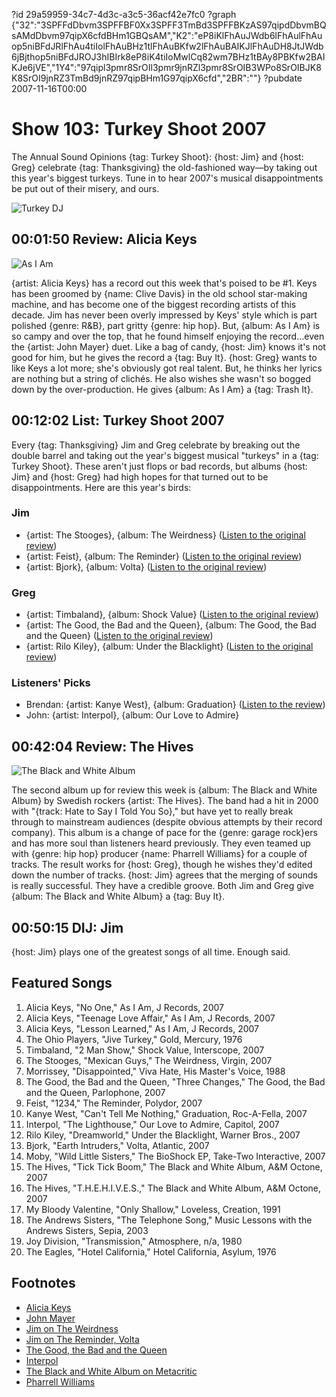 ?id 29a59959-34c7-4d3c-a3c5-36acf42e7fc0
?graph {"32":"3SPFFdDbvm3SPFFBF0Xx3SPFF3TmBd3SPFFBKzAS97qipdDbvmBQsAMdDbvm97qipX6cfdBHm1GBQsAM","K2":"eP8iKlFhAuJWdb6lFhAulFhAuop5niBFdJRlFhAu4tiIolFhAuBHz1tlFhAuBKfw2lFhAuBAIKJlFhAuDH8JtJWdb6jBjthop5niBFdJROJ3hIBIrk8eP8iK4tiIoMwlCq82wm7BHz1tBAy8PBKfw2BAIKJe6jVE","1Y4":"97qipl3pmr8SrOIl3pmr9jnRZl3pmr8SrOIB3WPo8SrOIBJK8K8SrOI9jnRZ3TmBd9jnRZ97qipBHm1G97qipX6cfd","2BR":""}
?pubdate 2007-11-16T00:00

# Show 103: Turkey Shoot 2007
The Annual Sound Opinions {tag: Turkey Shoot}: {host: Jim} and {host: Greg} celebrate {tag: Thanksgiving} the old-fashioned way—by taking out this year's biggest turkeys. Tune in to hear 2007's musical disappointments be put out of their misery, and ours.

![Turkey DJ](https://static.soundopinions.org/images/2007/turkeys-07.jpg)

## 00:01:50 Review: Alicia Keys
![As I Am](https://static.soundopinions.org/assets/103/320.jpg)

{artist: Alicia Keys} has a record out this week that's poised to be #1. Keys has been groomed by {name: Clive Davis} in the old school star-making machine, and has become one of the biggest recording artists of this decade. Jim has never been overly impressed by Keys' style which is part polished {genre: R&B}, part gritty {genre: hip hop}. But, {album: As I Am} is so campy and over the top, that he found himself enjoying the record...even the {artist: John Mayer} duet. Like a bag of candy, {host: Jim} knows it's not good for him, but he gives the record a {tag: Buy It}. {host: Greg} wants to like Keys a lot more; she's obviously got real talent. But, he thinks her lyrics are nothing but a string of clichés. He also wishes she wasn't so bogged down by the over-production. He gives {album: As I Am} a {tag: Trash It}.

## 00:12:02 List: Turkey Shoot 2007
Every {tag: Thanksgiving} Jim and Greg celebrate by breaking out the double barrel and taking out the year's biggest musical "turkeys" in a {tag: Turkey Shoot}. These aren't just flops or bad records, but albums {host: Jim} and {host: Greg} had high hopes for that turned out to be disappointments. Here are this year's birds:

### Jim
- {artist: The Stooges}, {album: The Weirdness} ([Listen to the original review](/show/66/))
- {artist: Feist}, {album: The Reminder} ([Listen to the original review](/show/75/))
- {artist: Bjork}, {album: Volta} ([Listen to the original review](/show/75/))

### Greg
- {artist: Timbaland}, {album: Shock Value} ([Listen to the original review](/show/71/))
- {artist: The Good, the Bad and the Queen}, {album: The Good, the Bad and the Queen} ([Listen to the original review](/show/61/))
- {artist: Rilo Kiley}, {album: Under the Blacklight} ([Listen to the original review](/show/91/))

### Listeners' Picks

- Brendan: {artist: Kanye West}, {album: Graduation} ([Listen to the review](/show/93/))
- John: {artist: Interpol}, {album: Our Love to Admire}

## 00:42:04 Review: The Hives
![The Black and White Album](https://static.soundopinions.org/assets/103/1Y40.jpg)

The second album up for review this week is {album: The Black and White Album} by Swedish rockers {artist: The Hives}. The band had a hit in 2000 with "{track: Hate to Say I Told You So}," but have yet to really break through to mainstream audiences (despite obvious attempts by their record company). This album is a change of pace for the {genre: garage rock}ers and has more soul than listeners heard previously. They even teamed up with {genre: hip hop} producer {name: Pharrell Williams} for a couple of tracks. The result works for {host: Greg}, though he wishes they'd edited down the number of tracks. {host: Jim} agrees that the merging of sounds is really successful. They have a credible groove. Both Jim and Greg give {album: The Black and White Album} a {tag: Buy It}.

## 00:50:15 DIJ: Jim
{host: Jim} plays one of the greatest songs of all time. Enough said.


## Featured Songs
1. Alicia Keys, "No One," As I Am, J Records, 2007
2. Alicia Keys, "Teenage Love Affair," As I Am, J Records, 2007
3. Alicia Keys, "Lesson Learned," As I Am, J Records, 2007
4. The Ohio Players, "Jive Turkey," Gold, Mercury, 1976
5. Timbaland, "2 Man Show," Shock Value, Interscope, 2007
6. The Stooges, "Mexican Guys," The Weirdness, Virgin, 2007
7. Morrissey, "Disappointed," Viva Hate, His Master's Voice, 1988
8. The Good, the Bad and the Queen, "Three Changes," The Good, the Bad and the Queen, Parlophone, 2007
9. Feist, "1234," The Reminder, Polydor, 2007
10. Kanye West, "Can't Tell Me Nothing," Graduation, Roc-A-Fella, 2007
11. Interpol, "The Lighthouse," Our Love to Admire, Capitol, 2007
12. Rilo Kiley, "Dreamworld," Under the Blacklight, Warner Bros., 2007
13. Bjork, "Earth Intruders," Volta, Atlantic, 2007
14. Moby, "Wild Little Sisters," The BioShock EP, Take-Two Interactive, 2007
15. The Hives, "Tick Tick Boom," The Black and White Album, A&M Octone, 2007
16. The Hives, "T.H.E.H.I.V.E.S.," The Black and White Album, A&M Octone, 2007
17. My Bloody Valentine, "Only Shallow," Loveless, Creation, 1991
18. The Andrews Sisters, "The Telephone Song," Music Lessons with the Andrews Sisters, Sepia, 2003
19. Joy Division, "Transmission," Atmosphere, n/a, 1980
20. The Eagles, "Hotel California," Hotel California, Asylum, 1976

## Footnotes
- [Alicia Keys](http://www.aliciakeys.com/)
- [John Mayer](http://www.johnmayer.com/)
- [Jim on The Weirdness](http://www.jimdero.com/News2007/Spincontrolmarch4.htm)
- [Jim on The Reminder, Volta](http://www.jimdero.com/News2007/bjorkandfeist.htm)
- [The Good, the Bad and the Queen](http://www.thegoodthebadandthequeen.com/)
- [Interpol](http://www.interpolnyc.com/)
- [The Black and White Album on Metacritic](http://www.metacritic.com/music/artists/hives/blackandwhitealbum?q=black%20and%20white%20album)
- [Pharrell Williams](http://www.pharrellwilliams.com/)
